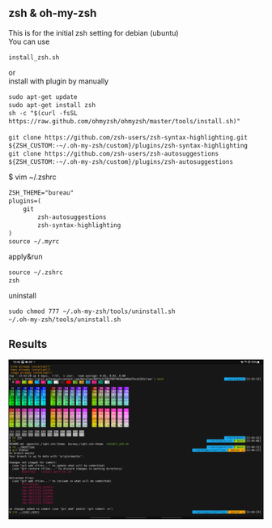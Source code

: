 ## zsh & oh-my-zsh  
This is for the initial zsh setting for debian (ubuntu)  
You can use 
```
install_zsh.sh
```

or  
install with plugin by manually  
```
sudo apt-get update
sudo apt-get install zsh
sh -c "$(curl -fsSL https://raw.github.com/ohmyzsh/ohmyzsh/master/tools/install.sh)"

git clone https://github.com/zsh-users/zsh-syntax-highlighting.git ${ZSH_CUSTOM:-~/.oh-my-zsh/custom}/plugins/zsh-syntax-highlighting
git clone https://github.com/zsh-users/zsh-autosuggestions ${ZSH_CUSTOM:-~/.oh-my-zsh/custom}/plugins/zsh-autosuggestions
```

$ vim ~/.zshrc  
```
ZSH_THEME="bureau" 
plugins=( 
 	git
    	zsh-autosuggestions
    	zsh-syntax-highlighting
)
source ~/.myrc  
```

apply&run  
```
source ~/.zshrc
zsh
```

uninstall  
```
sudo chmod 777 ~/.oh-my-zsh/tools/uninstall.sh
~/.oh-my-zsh/tools/uninstall.sh
```


## Results

![result](doc/zsh.jpg)


